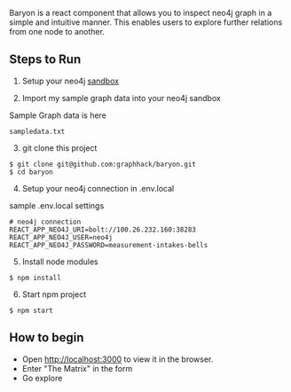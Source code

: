 Baryon is a react component that allows you to inspect neo4j graph in a simple and intuitive manner.
This enables users to explore further relations from one node to another.

## Steps to Run

1. Setup your neo4j [sandbox](https://neo4j.com/sandbox-v2/)

2. Import my sample graph data into your neo4j sandbox

Sample Graph data is here

```
sampledata.txt
```

3. git clone this project

```
$ git clone git@github.com:graphhack/baryon.git
$ cd baryon
```

4. Setup your neo4j connection in .env.local

sample .env.local settings

```
# neo4j connection
REACT_APP_NEO4J_URI=bolt://100.26.232.160:38283
REACT_APP_NEO4J_USER=neo4j
REACT_APP_NEO4J_PASSWORD=measurement-intakes-bells
```

5. Install node modules

```
$ npm install
```

6. Start npm project


```
$ npm start
```

## How to begin

* Open [http://localhost:3000](http://localhost:3000) to view it in the browser.
* Enter "The Matrix" in the form
* Go explore

